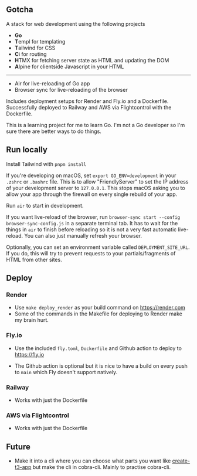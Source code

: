 ## Gotcha

A stack for web development using the following projects

- **Go**
- **T**empl for templating
- **T**ailwind for CSS
- **C**i for routing
- **H**TMX for fetching server state as HTML and updating the DOM
- **A**lpine for clientside Javascript in your HTML

---

- Air for live-reloading of Go app
- Browser sync for live-reloading of the browser

Includes deployment setups for Render and Fly.io and a Dockerfile. Successfully deployed to Railway and AWS via Flightcontrol with the Dockerfile.

This is a learning project for me to learn Go. I'm not a Go developer so I'm sure there are better ways to do things.

## Run locally

Install Tailwind with `pnpm install`

If you're developing on macOS, set `export GO_ENV=development` in your `.zshrc` or `.bashrc` file. This is to allow "FriendlyServer" to set the IP address of your development server to `127.0.0.1`. This stops macOS asking you to allow your app through the firewall on every single rebuild of your app.

Run `air` to start in development.

If you want live-reload of the browser, run `browser-sync start --config browser-sync-config.js` in a separate terminal tab. It has to wait for the things in `air` to finish before reloading so it is not a very fast automatic live-reload. You can also just manually refresh your browser.

Optionally, you can set an environment variable called `DEPLOYMENT_SITE_URL`. If you do, this will try to prevent requests to your partials/fragments of HTML from other sites.

## Deploy

### Render
- Use `make deploy_render` as your build command on <https://render.com>
- Some of the commands in the Makefile for deploying to Render make my brain hurt.

### Fly.io
- Use the included `fly.toml`, `Dockerfile` and Github action to deploy to <https://fly.io>

- The Github action is optional but it is nice to have a build on every push to `main` which Fly doesn't support natively.

### Railway

- Works with just the Dockerfile

### AWS via Flightcontrol

- Works with just the Dockerfile


## Future

- Make it into a cli where you can choose what parts you want like [create-t3-app](https://create.t3.gg) but make the cli in cobra-cli. Mainly to practise cobra-cli.